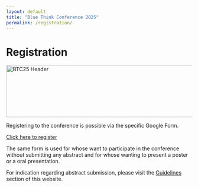 ```yaml
---
layout: default
title: "Blue Think Conference 2025"
permalink: /registration/
---
```


# Registration

<img src="https://phdcommitee.github.io/btc2025/assets/images/BTC25_Header.png" alt="BTC25 Header" width="950" height="140">

Registering to the conference is possible via the specific Google Form.
 
<div class="rectangle">
    <a href="https://forms.gle/GnFegEz7neiDg1Ts7"> Click here to register </a>
</div>

The same form is used for whose want to participate in the conference without submitting any abstract and for whose wanting to present a poster or a oral presentation.

For indication regarding abstract submission, please visit the [Guidelines](https://phdcommitee.github.io/btc2025/guidelines/) section of this website.


